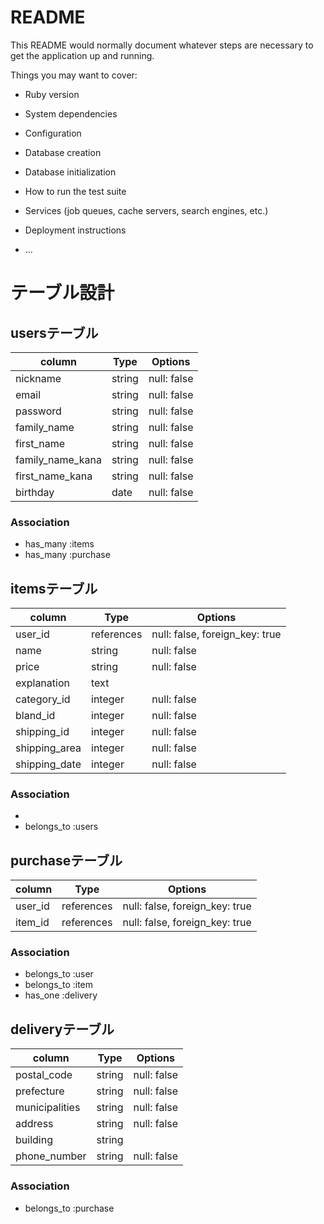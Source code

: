 # README

This README would normally document whatever steps are necessary to get the
application up and running.

Things you may want to cover:

* Ruby version

* System dependencies

* Configuration

* Database creation

* Database initialization

* How to run the test suite

* Services (job queues, cache servers, search engines, etc.)

* Deployment instructions

* ...

# テーブル設計

## usersテーブル

|  column                         | Type            | Options           |
| ---------------------- | ---------- | --------------- |
| nickname                       | string         | null: false         |
| email                              | string          | null: false         |
| password                       | string          | null: false         |
| family_name                  | string          | null: false         |
| first_name                      | string          | null: false          |
| family_name_kana         | string          | null: false          |
| first_name_kana            | string          | null: false          |
| birthday                         | date          | null: false          |

### Association

- has_many :items
- has_many :purchase


## itemsテーブル

|  column                   | Type            | Options             |
| ------------------ | ------------ | --------------- |
| user_id                    | references   | null: false, foreign_key: true  |
| name                       | string           | null: false          |
| price                         | string          | null: false          |
| explanation              | text             |                            |
| category_id              | integer         | null: false          |
| bland_id                   | integer         | null: false          |
| shipping_id              | integer         | null: false          |
| shipping_area          | integer          | null: false          |
| shipping_date          | integer          | null: false          |


### Association

- 
- belongs_to :users

## purchaseテーブル

|  column       | Type              | Options                                    |
| ----------- | ------------- | ---------------------------- |
| user_id         | references    | null: false, foreign_key: true  |
| item_id         | references    | null: false, foreign_key: true  |


### Association

- belongs_to :user
- belongs_to :item
- has_one :delivery

## deliveryテーブル

|  column                | Type           | Options             |
| ----------------- | ---------- | --------------- |
| postal_code         | string         | null: false          |
| prefecture            | string          | null: false          |
| municipalities      | string          | null: false          |
| address                | string          | null: false          |
| building                | string          |                           |
| phone_number    | string          | null: false          |

### Association

- belongs_to :purchase